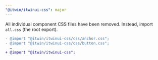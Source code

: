 ```yaml
---
"@itwin/itwinui-css": major
---
```


All individual component CSS files have been removed. Instead, import `all.css` (the root export).

```diff
- @import "@itwin/itwinui-css/css/anchor.css";
- @import "@itwin/itwinui-css/css/button.css";
  …
+ @import "@itwin/itwinui-css";
```
